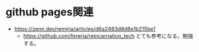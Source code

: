 
# github pages関連
- https://zenn.dev/remiria/articles/d6a2483d8d8e1b215be1
  - https://github.com/fereria/reincarnation_tech
  とても参考になる。勉強する。



